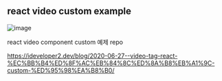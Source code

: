 ## react video custom example

![image](https://user-images.githubusercontent.com/26598542/85918243-e0d94b00-b89b-11ea-8455-9599ebf0bfe4.gif)

react video component custom 예제 repo

https://ideveloper2.dev/blog/2020-06-27--video-tag-react-%EC%BB%B4%ED%8F%AC%EB%84%8C%ED%8A%B8%EB%A1%9C-custom-%ED%95%98%EA%B8%B0/

